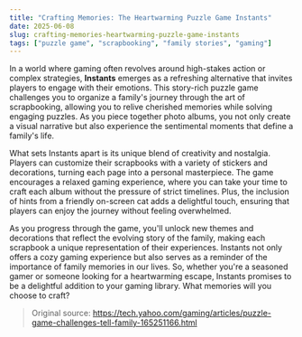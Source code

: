 ```yaml
---
title: "Crafting Memories: The Heartwarming Puzzle Game Instants"
date: 2025-06-08
slug: crafting-memories-heartwarming-puzzle-game-instants
tags: ["puzzle game", "scrapbooking", "family stories", "gaming"]
---
```


In a world where gaming often revolves around high-stakes action or complex strategies, **Instants** emerges as a refreshing alternative that invites players to engage with their emotions. This story-rich puzzle game challenges you to organize a family's journey through the art of scrapbooking, allowing you to relive cherished memories while solving engaging puzzles. As you piece together photo albums, you not only create a visual narrative but also experience the sentimental moments that define a family's life.

What sets Instants apart is its unique blend of creativity and nostalgia. Players can customize their scrapbooks with a variety of stickers and decorations, turning each page into a personal masterpiece. The game encourages a relaxed gaming experience, where you can take your time to craft each album without the pressure of strict timelines. Plus, the inclusion of hints from a friendly on-screen cat adds a delightful touch, ensuring that players can enjoy the journey without feeling overwhelmed.

As you progress through the game, you'll unlock new themes and decorations that reflect the evolving story of the family, making each scrapbook a unique representation of their experiences. Instants not only offers a cozy gaming experience but also serves as a reminder of the importance of family memories in our lives. So, whether you're a seasoned gamer or someone looking for a heartwarming escape, Instants promises to be a delightful addition to your gaming library. What memories will you choose to craft?

> Original source: https://tech.yahoo.com/gaming/articles/puzzle-game-challenges-tell-family-165251166.html